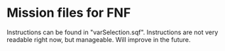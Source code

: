 # Mission files for FNF

Instructions can be found in "varSelection.sqf". Instructions are not very readable right now, but manageable. Will improve in the future.
